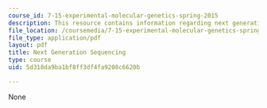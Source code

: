 ```yaml
---
course_id: 7-15-experimental-molecular-genetics-spring-2015
description: This resource contains information regarding next generation sequencing.
file_location: /coursemedia/7-15-experimental-molecular-genetics-spring-2015/5d318da9ba1bf8ff3df4fa9208c6620b_MIT7_15S15_NGSsequencing.pdf
file_type: application/pdf
layout: pdf
title: Next Generation Sequencing
type: course
uid: 5d318da9ba1bf8ff3df4fa9208c6620b

---
```

None